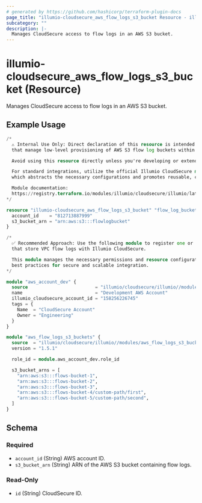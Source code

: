```yaml
---
# generated by https://github.com/hashicorp/terraform-plugin-docs
page_title: "illumio-cloudsecure_aws_flow_logs_s3_bucket Resource - illumio-cloudsecure"
subcategory: ""
description: |-
  Manages CloudSecure access to flow logs in an AWS S3 bucket.
---
```


# illumio-cloudsecure_aws_flow_logs_s3_bucket (Resource)

Manages CloudSecure access to flow logs in an AWS S3 bucket.

## Example Usage

```terraform
/*
  ⚠️ Internal Use Only: Direct declaration of this resource is intended strictly for internal modules
  that manage low-level provisioning of AWS S3 flow log buckets within Illumio CloudSecure.

  Avoid using this resource directly unless you're developing or extending internal provisioning logic.

  For standard integrations, utilize the official Illumio CloudSecure module provided below,
  which abstracts the necessary configurations and promotes reusable, consistent infrastructure.

  Module documentation:
  https://registry.terraform.io/modules/illumio/cloudsecure/illumio/latest/submodules/aws_flow_logs_s3_buckets
*/

resource "illumio-cloudsecure_aws_flow_logs_s3_bucket" "flow_log_bucket" {
  account_id    = "812713887999"
  s3_bucket_arn = "arn:aws:s3:::flowlogbucket"
}

/*
  ✅ Recommended Approach: Use the following module to register one or more AWS S3 buckets
  that store VPC flow logs with Illumio CloudSecure.

  This module manages the necessary permissions and resource configurations, aligning with
  best practices for secure and scalable integration.
*/

module "aws_account_dev" {
  source                         = "illumio/cloudsecure/illumio//modules/aws_account"
  name                           = "Development AWS Account"
  illumio_cloudsecure_account_id = "158256226745"
  tags = {
    Name  = "CloudSecure Account"
    Owner = "Engineering"
  }
}

module "aws_flow_logs_s3_buckets" {
  source  = "illumio/cloudsecure/illumio//modules/aws_flow_logs_s3_buckets"
  version = "1.5.1"

  role_id = module.aws_account_dev.role_id

  s3_bucket_arns = [
    "arn:aws:s3:::flows-bucket-1",
    "arn:aws:s3:::flows-bucket-2",
    "arn:aws:s3:::flows-bucket-3",
    "arn:aws:s3:::flows-bucket-4/custom-path/first",
    "arn:aws:s3:::flows-bucket-5/custom-path/second",
  ]
}
```

<!-- schema generated by tfplugindocs -->
## Schema

### Required

- `account_id` (String) AWS account ID.
- `s3_bucket_arn` (String) ARN of the AWS S3 bucket containing flow logs.

### Read-Only

- `id` (String) CloudSecure ID.
